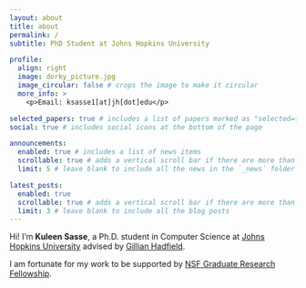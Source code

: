 ```yaml
---
layout: about
title: about
permalink: /
subtitle: PhD Student at Johns Hopkins University

profile:
  align: right
  image: dorky_picture.jpg
  image_circular: false # crops the image to make it circular
  more_info: >
    <p>Email: ksasse1[at]jh[dot]edu</p>

selected_papers: true # includes a list of papers marked as "selected={true}"
social: true # includes social icons at the bottom of the page

announcements:
  enabled: true # includes a list of news items
  scrollable: true # adds a vertical scroll bar if there are more than 3 news items
  limit: 5 # leave blank to include all the news in the `_news` folder

latest_posts:
  enabled: true
  scrollable: true # adds a vertical scroll bar if there are more than 3 new posts items
  limit: 3 # leave blank to include all the blog posts
---
```


Hi! I’m **Kuleen Sasse**, a Ph.D. student in Computer Science at [Johns Hopkins University](https://www.cs.jhu.edu/) advised by [Gillian Hadfield](https://www.gillianhadfield.com/). 

I am fortunate for my work to be supported by [NSF Graduate Research Fellowship](https://www.nsfgrfp.org/).

